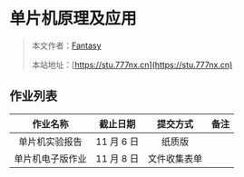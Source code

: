 # 单片机原理及应用

> 本文作者：[Fantasy](https://www.777nx.cn/personal/about/)
>
> 本站地址：[https://stu.777nx.cn](https://stu.777nx.cn)

## 作业列表

|     作业名称     |  截止日期  |   提交方式   | 备注 |
| :--------------: | :--------: | :----------: | :--: |
|  单片机实验报告  | 11 月 6 日 |    纸质版    |      |
| 单片机电子版作业 | 11 月 8 日 | 文件收集表单 |      |

